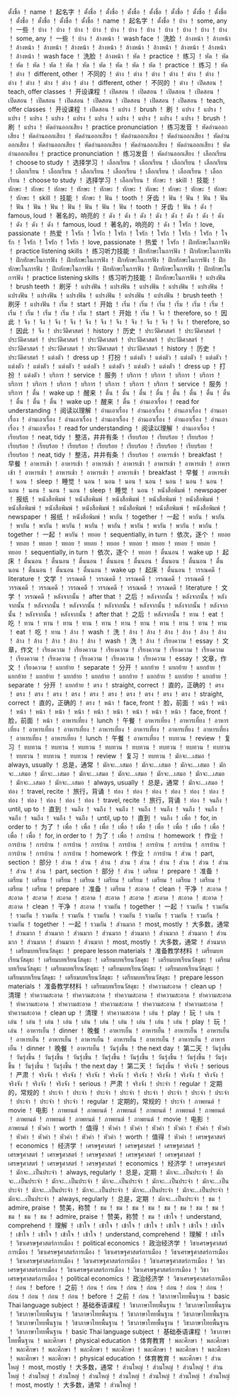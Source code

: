 																																	
ตั้งชื่อ	！	name	！	起名字	！	ตั้งชื่อ	！	ตั้งชื่อ	！	ตั้งชื่อ	！	ตั้งชื่อ	！	ตั้งชื่อ	！	ตั้งชื่อ	！	ตั้งชื่อ	！	ตั้งชื่อ	！	ตั้งชื่อ	！	ตั้งชื่อ	！	ตั้งชื่อ	！	name	！	起名字	！	ตั้งชื่อ	！
บ้าง	！	some, any	！	一些	！	บ้าง	！	บ้าง	！	บ้าง	！	บ้าง	！	บ้าง	！	บ้าง	！	บ้าง	！	บ้าง	！	บ้าง	！	บ้าง	！	บ้าง	！	some, any	！	一些	！	บ้าง	！
ล้างหน้า	！	wash face	！	洗脸	！	ล้างหน้า	！	ล้างหน้า	！	ล้างหน้า	！	ล้างหน้า	！	ล้างหน้า	！	ล้างหน้า	！	ล้างหน้า	！	ล้างหน้า	！	ล้างหน้า	！	ล้างหน้า	！	ล้างหน้า	！	wash face	！	洗脸	！	ล้างหน้า	！
หัด	！	practice	！	练习	！	หัด	！	หัด	！	หัด	！	หัด	！	หัด	！	หัด	！	หัด	！	หัด	！	หัด	！	หัด	！	หัด	！	practice	！	练习	！	หัด	！
ต่าง	！	different, other	！	不同的	！	ต่าง	！	ต่าง	！	ต่าง	！	ต่าง	！	ต่าง	！	ต่าง	！	ต่าง	！	ต่าง	！	ต่าง	！	ต่าง	！	ต่าง	！	different, other	！	不同的	！	ต่าง	！
เปิดสอน	！	teach, offer classes	！	开设课程	！	เปิดสอน	！	เปิดสอน	！	เปิดสอน	！	เปิดสอน	！	เปิดสอน	！	เปิดสอน	！	เปิดสอน	！	เปิดสอน	！	เปิดสอน	！	เปิดสอน	！	เปิดสอน	！	teach, offer classes	！	开设课程	！	เปิดสอน	！
แปรง	！	brush	！	刷	！	แปรง	！	แปรง	！	แปรง	！	แปรง	！	แปรง	！	แปรง	！	แปรง	！	แปรง	！	แปรง	！	แปรง	！	แปรง	！	brush	！	刷	！	แปรง	！
หัดอ่านออกเสียง	！	practice pronunciation	！	练习发音	！	หัดอ่านออกเสียง	！	หัดอ่านออกเสียง	！	หัดอ่านออกเสียง	！	หัดอ่านออกเสียง	！	หัดอ่านออกเสียง	！	หัดอ่านออกเสียง	！	หัดอ่านออกเสียง	！	หัดอ่านออกเสียง	！	หัดอ่านออกเสียง	！	หัดอ่านออกเสียง	！	หัดอ่านออกเสียง	！	practice pronunciation	！	练习发音	！	หัดอ่านออกเสียง	！
เลือกเรียน	！	choose to study	！	选择学习	！	เลือกเรียน	！	เลือกเรียน	！	เลือกเรียน	！	เลือกเรียน	！	เลือกเรียน	！	เลือกเรียน	！	เลือกเรียน	！	เลือกเรียน	！	เลือกเรียน	！	เลือกเรียน	！	เลือกเรียน	！	choose to study	！	选择学习	！	เลือกเรียน	！
ทักษะ	！	skill	！	技能	！	ทักษะ	！	ทักษะ	！	ทักษะ	！	ทักษะ	！	ทักษะ	！	ทักษะ	！	ทักษะ	！	ทักษะ	！	ทักษะ	！	ทักษะ	！	ทักษะ	！	skill	！	技能	！	ทักษะ	！
ฟัน	！	tooth	！	牙齿	！	ฟัน	！	ฟัน	！	ฟัน	！	ฟัน	！	ฟัน	！	ฟัน	！	ฟัน	！	ฟัน	！	ฟัน	！	ฟัน	！	ฟัน	！	tooth	！	牙齿	！	ฟัน	！
ดัง	！	famous, loud	！	著名的，响亮的	！	ดัง	！	ดัง	！	ดัง	！	ดัง	！	ดัง	！	ดัง	！	ดัง	！	ดัง	！	ดัง	！	ดัง	！	ดัง	！	famous, loud	！	著名的，响亮的	！	ดัง	！
ใจรัก	！	love, passionate	！	热爱	！	ใจรัก	！	ใจรัก	！	ใจรัก	！	ใจรัก	！	ใจรัก	！	ใจรัก	！	ใจรัก	！	ใจรัก	！	ใจรัก	！	ใจรัก	！	ใจรัก	！	love, passionate	！	热爱	！	ใจรัก	！
ฝึกทักษะในการฟัง	！	practice listening skills	！	练习听力技能	！	ฝึกทักษะในการฟัง	！	ฝึกทักษะในการฟัง	！	ฝึกทักษะในการฟัง	！	ฝึกทักษะในการฟัง	！	ฝึกทักษะในการฟัง	！	ฝึกทักษะในการฟัง	！	ฝึกทักษะในการฟัง	！	ฝึกทักษะในการฟัง	！	ฝึกทักษะในการฟัง	！	ฝึกทักษะในการฟัง	！	ฝึกทักษะในการฟัง	！	practice listening skills	！	练习听力技能	！	ฝึกทักษะในการฟัง	！
แปรงฟัน	！	brush teeth	！	刷牙	！	แปรงฟัน	！	แปรงฟัน	！	แปรงฟัน	！	แปรงฟัน	！	แปรงฟัน	！	แปรงฟัน	！	แปรงฟัน	！	แปรงฟัน	！	แปรงฟัน	！	แปรงฟัน	！	แปรงฟัน	！	brush teeth	！	刷牙	！	แปรงฟัน	！
เริ่ม	！	start	！	开始	！	เริ่ม	！	เริ่ม	！	เริ่ม	！	เริ่ม	！	เริ่ม	！	เริ่ม	！	เริ่ม	！	เริ่ม	！	เริ่ม	！	เริ่ม	！	เริ่ม	！	start	！	开始	！	เริ่ม	！
จึง	！	therefore, so	！	因此	！	จึง	！	จึง	！	จึง	！	จึง	！	จึง	！	จึง	！	จึง	！	จึง	！	จึง	！	จึง	！	จึง	！	therefore, so	！	因此	！	จึง	！
ประวัติศาสตร์	！	history	！	历史	！	ประวัติศาสตร์	！	ประวัติศาสตร์	！	ประวัติศาสตร์	！	ประวัติศาสตร์	！	ประวัติศาสตร์	！	ประวัติศาสตร์	！	ประวัติศาสตร์	！	ประวัติศาสตร์	！	ประวัติศาสตร์	！	ประวัติศาสตร์	！	ประวัติศาสตร์	！	history	！	历史	！	ประวัติศาสตร์	！
แต่งตัว	！	dress up	！	打扮	！	แต่งตัว	！	แต่งตัว	！	แต่งตัว	！	แต่งตัว	！	แต่งตัว	！	แต่งตัว	！	แต่งตัว	！	แต่งตัว	！	แต่งตัว	！	แต่งตัว	！	แต่งตัว	！	dress up	！	打扮	！	แต่งตัว	！
บริการ	！	service	！	服务	！	บริการ	！	บริการ	！	บริการ	！	บริการ	！	บริการ	！	บริการ	！	บริการ	！	บริการ	！	บริการ	！	บริการ	！	บริการ	！	service	！	服务	！	บริการ	！
ตื่น	！	wake up	！	醒来	！	ตื่น	！	ตื่น	！	ตื่น	！	ตื่น	！	ตื่น	！	ตื่น	！	ตื่น	！	ตื่น	！	ตื่น	！	ตื่น	！	ตื่น	！	wake up	！	醒来	！	ตื่น	！
อ่านเอาเรื่อง	！	read for understanding	！	阅读以理解	！	อ่านเอาเรื่อง	！	อ่านเอาเรื่อง	！	อ่านเอาเรื่อง	！	อ่านเอาเรื่อง	！	อ่านเอาเรื่อง	！	อ่านเอาเรื่อง	！	อ่านเอาเรื่อง	！	อ่านเอาเรื่อง	！	อ่านเอาเรื่อง	！	อ่านเอาเรื่อง	！	อ่านเอาเรื่อง	！	read for understanding	！	阅读以理解	！	อ่านเอาเรื่อง	！
เรียบร้อย	！	neat, tidy	！	整洁，井井有条	！	เรียบร้อย	！	เรียบร้อย	！	เรียบร้อย	！	เรียบร้อย	！	เรียบร้อย	！	เรียบร้อย	！	เรียบร้อย	！	เรียบร้อย	！	เรียบร้อย	！	เรียบร้อย	！	เรียบร้อย	！	neat, tidy	！	整洁，井井有条	！	เรียบร้อย	！
อาหารเช้า	！	breakfast	！	早餐	！	อาหารเช้า	！	อาหารเช้า	！	อาหารเช้า	！	อาหารเช้า	！	อาหารเช้า	！	อาหารเช้า	！	อาหารเช้า	！	อาหารเช้า	！	อาหารเช้า	！	อาหารเช้า	！	อาหารเช้า	！	breakfast	！	早餐	！	อาหารเช้า	！
นอน	！	sleep	！	睡觉	！	นอน	！	นอน	！	นอน	！	นอน	！	นอน	！	นอน	！	นอน	！	นอน	！	นอน	！	นอน	！	นอน	！	sleep	！	睡觉	！	นอน	！
หนังสือพิมพ์	！	newspaper	！	报纸	！	หนังสือพิมพ์	！	หนังสือพิมพ์	！	หนังสือพิมพ์	！	หนังสือพิมพ์	！	หนังสือพิมพ์	！	หนังสือพิมพ์	！	หนังสือพิมพ์	！	หนังสือพิมพ์	！	หนังสือพิมพ์	！	หนังสือพิมพ์	！	หนังสือพิมพ์	！	newspaper	！	报纸	！	หนังสือพิมพ์	！
พากัน	！	together	！	一起	！	พากัน	！	พากัน	！	พากัน	！	พากัน	！	พากัน	！	พากัน	！	พากัน	！	พากัน	！	พากัน	！	พากัน	！	พากัน	！	together	！	一起	！	พากัน	！
ทยอย	！	sequentially, in turn	！	依次，逐个	！	ทยอย	！	ทยอย	！	ทยอย	！	ทยอย	！	ทยอย	！	ทยอย	！	ทยอย	！	ทยอย	！	ทยอย	！	ทยอย	！	ทยอย	！	sequentially, in turn	！	依次，逐个	！	ทยอย	！
ตื่นนอน	！	wake up	！	起床	！	ตื่นนอน	！	ตื่นนอน	！	ตื่นนอน	！	ตื่นนอน	！	ตื่นนอน	！	ตื่นนอน	！	ตื่นนอน	！	ตื่นนอน	！	ตื่นนอน	！	ตื่นนอน	！	ตื่นนอน	！	wake up	！	起床	！	ตื่นนอน	！
วรรณคดี	！	literature	！	文学	！	วรรณคดี	！	วรรณคดี	！	วรรณคดี	！	วรรณคดี	！	วรรณคดี	！	วรรณคดี	！	วรรณคดี	！	วรรณคดี	！	วรรณคดี	！	วรรณคดี	！	วรรณคดี	！	literature	！	文学	！	วรรณคดี	！
หลังจากนั้น	！	after that	！	之后	！	หลังจากนั้น	！	หลังจากนั้น	！	หลังจากนั้น	！	หลังจากนั้น	！	หลังจากนั้น	！	หลังจากนั้น	！	หลังจากนั้น	！	หลังจากนั้น	！	หลังจากนั้น	！	หลังจากนั้น	！	หลังจากนั้น	！	after that	！	之后	！	หลังจากนั้น	！
ทาน	！	eat	！	吃	！	ทาน	！	ทาน	！	ทาน	！	ทาน	！	ทาน	！	ทาน	！	ทาน	！	ทาน	！	ทาน	！	ทาน	！	ทาน	！	eat	！	吃	！	ทาน	！
ล้าง	！	wash	！	洗	！	ล้าง	！	ล้าง	！	ล้าง	！	ล้าง	！	ล้าง	！	ล้าง	！	ล้าง	！	ล้าง	！	ล้าง	！	ล้าง	！	ล้าง	！	wash	！	洗	！	ล้าง	！
เรียงความ	！	essay	！	文章，作文	！	เรียงความ	！	เรียงความ	！	เรียงความ	！	เรียงความ	！	เรียงความ	！	เรียงความ	！	เรียงความ	！	เรียงความ	！	เรียงความ	！	เรียงความ	！	เรียงความ	！	essay	！	文章，作文	！	เรียงความ	！
แยกย้าย	！	separate	！	分开	！	แยกย้าย	！	แยกย้าย	！	แยกย้าย	！	แยกย้าย	！	แยกย้าย	！	แยกย้าย	！	แยกย้าย	！	แยกย้าย	！	แยกย้าย	！	แยกย้าย	！	แยกย้าย	！	separate	！	分开	！	แยกย้าย	！
ตรง	！	straight, correct	！	直的，正确的	！	ตรง	！	ตรง	！	ตรง	！	ตรง	！	ตรง	！	ตรง	！	ตรง	！	ตรง	！	ตรง	！	ตรง	！	ตรง	！	straight, correct	！	直的，正确的	！	ตรง	！
หน้า	！	face, front	！	脸，前面	！	หน้า	！	หน้า	！	หน้า	！	หน้า	！	หน้า	！	หน้า	！	หน้า	！	หน้า	！	หน้า	！	หน้า	！	หน้า	！	face, front	！	脸，前面	！	หน้า	！
อาหารเที่ยง	！	lunch	！	午餐	！	อาหารเที่ยง	！	อาหารเที่ยง	！	อาหารเที่ยง	！	อาหารเที่ยง	！	อาหารเที่ยง	！	อาหารเที่ยง	！	อาหารเที่ยง	！	อาหารเที่ยง	！	อาหารเที่ยง	！	อาหารเที่ยง	！	อาหารเที่ยง	！	lunch	！	午餐	！	อาหารเที่ยง	！
ทบทวน	！	review	！	复习	！	ทบทวน	！	ทบทวน	！	ทบทวน	！	ทบทวน	！	ทบทวน	！	ทบทวน	！	ทบทวน	！	ทบทวน	！	ทบทวน	！	ทบทวน	！	ทบทวน	！	review	！	复习	！	ทบทวน	！
มักจะ…เสมอ	！	always, usually	！	总是，通常	！	มักจะ…เสมอ	！	มักจะ…เสมอ	！	มักจะ…เสมอ	！	มักจะ…เสมอ	！	มักจะ…เสมอ	！	มักจะ…เสมอ	！	มักจะ…เสมอ	！	มักจะ…เสมอ	！	มักจะ…เสมอ	！	มักจะ…เสมอ	！	มักจะ…เสมอ	！	always, usually	！	总是，通常	！	มักจะ…เสมอ	！
ท่อง	！	travel, recite	！	旅行，背诵	！	ท่อง	！	ท่อง	！	ท่อง	！	ท่อง	！	ท่อง	！	ท่อง	！	ท่อง	！	ท่อง	！	ท่อง	！	ท่อง	！	ท่อง	！	travel, recite	！	旅行，背诵	！	ท่อง	！
จนถึง	！	until, up to	！	直到	！	จนถึง	！	จนถึง	！	จนถึง	！	จนถึง	！	จนถึง	！	จนถึง	！	จนถึง	！	จนถึง	！	จนถึง	！	จนถึง	！	จนถึง	！	until, up to	！	直到	！	จนถึง	！
เพื่อ	！	for, in order to	！	为了	！	เพื่อ	！	เพื่อ	！	เพื่อ	！	เพื่อ	！	เพื่อ	！	เพื่อ	！	เพื่อ	！	เพื่อ	！	เพื่อ	！	เพื่อ	！	เพื่อ	！	for, in order to	！	为了	！	เพื่อ	！
การบ้าน	！	homework	！	作业	！	การบ้าน	！	การบ้าน	！	การบ้าน	！	การบ้าน	！	การบ้าน	！	การบ้าน	！	การบ้าน	！	การบ้าน	！	การบ้าน	！	การบ้าน	！	การบ้าน	！	homework	！	作业	！	การบ้าน	！
ส่วน	！	part, section	！	部分	！	ส่วน	！	ส่วน	！	ส่วน	！	ส่วน	！	ส่วน	！	ส่วน	！	ส่วน	！	ส่วน	！	ส่วน	！	ส่วน	！	ส่วน	！	part, section	！	部分	！	ส่วน	！
เตรียม	！	prepare	！	准备	！	เตรียม	！	เตรียม	！	เตรียม	！	เตรียม	！	เตรียม	！	เตรียม	！	เตรียม	！	เตรียม	！	เตรียม	！	เตรียม	！	เตรียม	！	prepare	！	准备	！	เตรียม	！
สะอาด	！	clean	！	干净	！	สะอาด	！	สะอาด	！	สะอาด	！	สะอาด	！	สะอาด	！	สะอาด	！	สะอาด	！	สะอาด	！	สะอาด	！	สะอาด	！	สะอาด	！	clean	！	干净	！	สะอาด	！
รวมกัน	！	together	！	一起	！	รวมกัน	！	รวมกัน	！	รวมกัน	！	รวมกัน	！	รวมกัน	！	รวมกัน	！	รวมกัน	！	รวมกัน	！	รวมกัน	！	รวมกัน	！	รวมกัน	！	together	！	一起	！	รวมกัน	！
ส่วนมาก	！	most, mostly	！	大多数，通常	！	ส่วนมาก	！	ส่วนมาก	！	ส่วนมาก	！	ส่วนมาก	！	ส่วนมาก	！	ส่วนมาก	！	ส่วนมาก	！	ส่วนมาก	！	ส่วนมาก	！	ส่วนมาก	！	ส่วนมาก	！	most, mostly	！	大多数，通常	！	ส่วนมาก	！
เตรียมบทเรียนวัสดุธะ	！	prepare lesson materials	！	准备教学材料	！	เตรียมบทเรียนวัสดุธะ	！	เตรียมบทเรียนวัสดุธะ	！	เตรียมบทเรียนวัสดุธะ	！	เตรียมบทเรียนวัสดุธะ	！	เตรียมบทเรียนวัสดุธะ	！	เตรียมบทเรียนวัสดุธะ	！	เตรียมบทเรียนวัสดุธะ	！	เตรียมบทเรียนวัสดุธะ	！	เตรียมบทเรียนวัสดุธะ	！	เตรียมบทเรียนวัสดุธะ	！	เตรียมบทเรียนวัสดุธะ	！	prepare lesson materials	！	准备教学材料	！	เตรียมบทเรียนวัสดุธะ	！
ทําความสะอาด	！	clean up	！	清理	！	ทําความสะอาด	！	ทําความสะอาด	！	ทําความสะอาด	！	ทําความสะอาด	！	ทําความสะอาด	！	ทําความสะอาด	！	ทําความสะอาด	！	ทําความสะอาด	！	ทําความสะอาด	！	ทําความสะอาด	！	ทําความสะอาด	！	clean up	！	清理	！	ทําความสะอาด	！
เล่น	！	play	！	玩	！	เล่น	！	เล่น	！	เล่น	！	เล่น	！	เล่น	！	เล่น	！	เล่น	！	เล่น	！	เล่น	！	เล่น	！	เล่น	！	play	！	玩	！	เล่น	！
อาหารเย็น	！	dinner	！	晚餐	！	อาหารเย็น	！	อาหารเย็น	！	อาหารเย็น	！	อาหารเย็น	！	อาหารเย็น	！	อาหารเย็น	！	อาหารเย็น	！	อาหารเย็น	！	อาหารเย็น	！	อาหารเย็น	！	อาหารเย็น	！	dinner	！	晚餐	！	อาหารเย็น	！
วันรุ่งขึ้น	！	the next day	！	第二天	！	วันรุ่งขึ้น	！	วันรุ่งขึ้น	！	วันรุ่งขึ้น	！	วันรุ่งขึ้น	！	วันรุ่งขึ้น	！	วันรุ่งขึ้น	！	วันรุ่งขึ้น	！	วันรุ่งขึ้น	！	วันรุ่งขึ้น	！	วันรุ่งขึ้น	！	วันรุ่งขึ้น	！	the next day	！	第二天	！	วันรุ่งขึ้น	！
จริงจัง	！	serious	！	严肃	！	จริงจัง	！	จริงจัง	！	จริงจัง	！	จริงจัง	！	จริงจัง	！	จริงจัง	！	จริงจัง	！	จริงจัง	！	จริงจัง	！	จริงจัง	！	จริงจัง	！	serious	！	严肃	！	จริงจัง	！
ประจำ	！	regular	！	定期的，常规的	！	ประจำ	！	ประจำ	！	ประจำ	！	ประจำ	！	ประจำ	！	ประจำ	！	ประจำ	！	ประจำ	！	ประจำ	！	ประจำ	！	ประจำ	！	regular	！	定期的，常规的	！	ประจำ	！
ภาพยนต์	！	movie	！	电影	！	ภาพยนต์	！	ภาพยนต์	！	ภาพยนต์	！	ภาพยนต์	！	ภาพยนต์	！	ภาพยนต์	！	ภาพยนต์	！	ภาพยนต์	！	ภาพยนต์	！	ภาพยนต์	！	ภาพยนต์	！	movie	！	电影	！	ภาพยนต์	！
หัวค่า	！	worth	！	值得	！	หัวค่า	！	หัวค่า	！	หัวค่า	！	หัวค่า	！	หัวค่า	！	หัวค่า	！	หัวค่า	！	หัวค่า	！	หัวค่า	！	หัวค่า	！	หัวค่า	！	worth	！	值得	！	หัวค่า	！
เศรษฐศาสตร์	！	economics	！	经济学	！	เศรษฐศาสตร์	！	เศรษฐศาสตร์	！	เศรษฐศาสตร์	！	เศรษฐศาสตร์	！	เศรษฐศาสตร์	！	เศรษฐศาสตร์	！	เศรษฐศาสตร์	！	เศรษฐศาสตร์	！	เศรษฐศาสตร์	！	เศรษฐศาสตร์	！	เศรษฐศาสตร์	！	economics	！	经济学	！	เศรษฐศาสตร์	！
มักจะ…เป็นประจํา	！	always, regularly	！	总是，定期	！	มักจะ…เป็นประจํา	！	มักจะ…เป็นประจํา	！	มักจะ…เป็นประจํา	！	มักจะ…เป็นประจํา	！	มักจะ…เป็นประจํา	！	มักจะ…เป็นประจํา	！	มักจะ…เป็นประจํา	！	มักจะ…เป็นประจํา	！	มักจะ…เป็นประจํา	！	มักจะ…เป็นประจํา	！	มักจะ…เป็นประจํา	！	always, regularly	！	总是，定期	！	มักจะ…เป็นประจํา	！
ชม	！	admire, praise	！	赞美，称赞	！	ชม	！	ชม	！	ชม	！	ชม	！	ชม	！	ชม	！	ชม	！	ชม	！	ชม	！	ชม	！	ชม	！	admire, praise	！	赞美，称赞	！	ชม	！
เข้าใจ	！	understand, comprehend	！	理解	！	เข้าใจ	！	เข้าใจ	！	เข้าใจ	！	เข้าใจ	！	เข้าใจ	！	เข้าใจ	！	เข้าใจ	！	เข้าใจ	！	เข้าใจ	！	เข้าใจ	！	เข้าใจ	！	understand, comprehend	！	理解	！	เข้าใจ	！
วิชาเศรษฐศาสตร์การเมือง	！	political economics	！	政治经济学	！	วิชาเศรษฐศาสตร์การเมือง	！	วิชาเศรษฐศาสตร์การเมือง	！	วิชาเศรษฐศาสตร์การเมือง	！	วิชาเศรษฐศาสตร์การเมือง	！	วิชาเศรษฐศาสตร์การเมือง	！	วิชาเศรษฐศาสตร์การเมือง	！	วิชาเศรษฐศาสตร์การเมือง	！	วิชาเศรษฐศาสตร์การเมือง	！	วิชาเศรษฐศาสตร์การเมือง	！	วิชาเศรษฐศาสตร์การเมือง	！	วิชาเศรษฐศาสตร์การเมือง	！	political economics	！	政治经济学	！	วิชาเศรษฐศาสตร์การเมือง	！
ก่อน	！	before	！	之前	！	ก่อน	！	ก่อน	！	ก่อน	！	ก่อน	！	ก่อน	！	ก่อน	！	ก่อน	！	ก่อน	！	ก่อน	！	ก่อน	！	ก่อน	！	before	！	之前	！	ก่อน	！
วิชาภาษาไทยพื้นฐาน	！	basic Thai language subject	！	基础泰语课程	！	วิชาภาษาไทยพื้นฐาน	！	วิชาภาษาไทยพื้นฐาน	！	วิชาภาษาไทยพื้นฐาน	！	วิชาภาษาไทยพื้นฐาน	！	วิชาภาษาไทยพื้นฐาน	！	วิชาภาษาไทยพื้นฐาน	！	วิชาภาษาไทยพื้นฐาน	！	วิชาภาษาไทยพื้นฐาน	！	วิชาภาษาไทยพื้นฐาน	！	วิชาภาษาไทยพื้นฐาน	！	วิชาภาษาไทยพื้นฐาน	！	basic Thai language subject	！	基础泰语课程	！	วิชาภาษาไทยพื้นฐาน	！
พละศึกษา	！	physical education	！	体育教育	！	พละศึกษา	！	พละศึกษา	！	พละศึกษา	！	พละศึกษา	！	พละศึกษา	！	พละศึกษา	！	พละศึกษา	！	พละศึกษา	！	พละศึกษา	！	พละศึกษา	！	พละศึกษา	！	physical education	！	体育教育	！	พละศึกษา	！
ส่วนใหญ่	！	most, mostly	！	大多数，通常	！	ส่วนใหญ่	！	ส่วนใหญ่	！	ส่วนใหญ่	！	ส่วนใหญ่	！	ส่วนใหญ่	！	ส่วนใหญ่	！	ส่วนใหญ่	！	ส่วนใหญ่	！	ส่วนใหญ่	！	ส่วนใหญ่	！	ส่วนใหญ่	！	most, mostly	！	大多数，通常	！	ส่วนใหญ่	！
